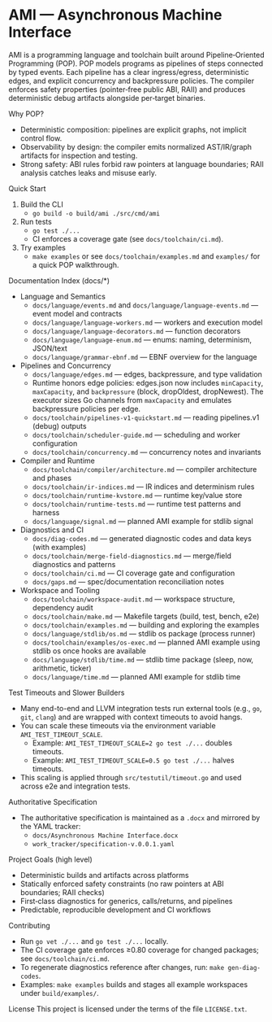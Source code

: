 AMI — Asynchronous Machine Interface
===================================

AMI is a programming language and toolchain built around Pipeline‑Oriented Programming (POP). POP models programs as pipelines of steps connected by typed events. Each pipeline has a clear ingress/egress, deterministic edges, and explicit concurrency and backpressure policies. The compiler enforces safety properties (pointer‑free public ABI, RAII) and produces deterministic debug artifacts alongside per‑target binaries.

Why POP?
- Deterministic composition: pipelines are explicit graphs, not implicit control flow.
- Observability by design: the compiler emits normalized AST/IR/graph artifacts for inspection and testing.
- Strong safety: ABI rules forbid raw pointers at language boundaries; RAII analysis catches leaks and misuse early.

Quick Start
1) Build the CLI
   - `go build -o build/ami ./src/cmd/ami`
2) Run tests
   - `go test ./...`
   - CI enforces a coverage gate (see `docs/toolchain/ci.md`).
3) Try examples
   - `make examples` or see `docs/toolchain/examples.md` and `examples/` for a quick POP walkthrough.

Documentation Index (docs/*)
- Language and Semantics
  - `docs/language/events.md` and `docs/language/language-events.md` — event model and contracts
  - `docs/language/language-workers.md` — workers and execution model
  - `docs/language/language-decorators.md` — function decorators
  - `docs/language/language-enum.md` — enums: naming, determinism, JSON/text
  - `docs/language/grammar-ebnf.md` — EBNF overview for the language
- Pipelines and Concurrency
  - `docs/language/edges.md` — edges, backpressure, and type validation
  - Runtime honors edge policies: edges.json now includes `minCapacity`, `maxCapacity`, and `backpressure` (block, dropOldest, dropNewest). The executor sizes Go channels from `maxCapacity` and emulates backpressure policies per edge.
  - `docs/toolchain/pipelines-v1-quickstart.md` — reading pipelines.v1 (debug) outputs
  - `docs/toolchain/scheduler-guide.md` — scheduling and worker configuration
  - `docs/toolchain/concurrency.md` — concurrency notes and invariants
- Compiler and Runtime
  - `docs/toolchain/compiler/architecture.md` — compiler architecture and phases
  - `docs/toolchain/ir-indices.md` — IR indices and determinism rules
  - `docs/toolchain/runtime-kvstore.md` — runtime key/value store
  - `docs/toolchain/runtime-tests.md` — runtime test patterns and harness
  - `docs/language/signal.md` — planned AMI example for stdlib signal
- Diagnostics and CI
  - `docs/diag-codes.md` — generated diagnostic codes and data keys (with examples)
  - `docs/toolchain/merge-field-diagnostics.md` — merge/field diagnostics and patterns
  - `docs/toolchain/ci.md` — CI coverage gate and configuration
  - `docs/gaps.md` — spec/documentation reconciliation notes
- Workspace and Tooling
  - `docs/toolchain/workspace-audit.md` — workspace structure, dependency audit
  - `docs/toolchain/make.md` — Makefile targets (build, test, bench, e2e)
  - `docs/toolchain/examples.md` — building and exploring the examples
  - `docs/language/stdlib/os.md` — stdlib os package (process runner)
  - `docs/toolchain/examples/os-exec.md` — planned AMI example using stdlib os once hooks are available
  - `docs/language/stdlib/time.md` — stdlib time package (sleep, now, arithmetic, ticker)
  - `docs/language/time.md` — planned AMI example for stdlib time

Test Timeouts and Slower Builders
- Many end-to-end and LLVM integration tests run external tools (e.g., `go`, `git`, `clang`) and are wrapped with context timeouts to avoid hangs.
- You can scale these timeouts via the environment variable `AMI_TEST_TIMEOUT_SCALE`.
  - Example: `AMI_TEST_TIMEOUT_SCALE=2 go test ./...` doubles timeouts.
  - Example: `AMI_TEST_TIMEOUT_SCALE=0.5 go test ./...` halves timeouts.
- This scaling is applied through `src/testutil/timeout.go` and used across e2e and integration tests.

Authoritative Specification
- The authoritative specification is maintained as a `.docx` and mirrored by the YAML tracker:
  - `docs/Asynchronous Machine Interface.docx`
  - `work_tracker/specification-v.0.0.1.yaml`

Project Goals (high level)
- Deterministic builds and artifacts across platforms
- Statically enforced safety constraints (no raw pointers at ABI boundaries; RAII checks)
- First‑class diagnostics for generics, calls/returns, and pipelines
- Predictable, reproducible development and CI workflows

Contributing
- Run `go vet ./...` and `go test ./...` locally.
- The CI coverage gate enforces ≥0.80 coverage for changed packages; see `docs/toolchain/ci.md`.
- To regenerate diagnostics reference after changes, run: `make gen-diag-codes`.
- Examples: `make examples` builds and stages all example workspaces under `build/examples/`.

License
This project is licensed under the terms of the file `LICENSE.txt`.

